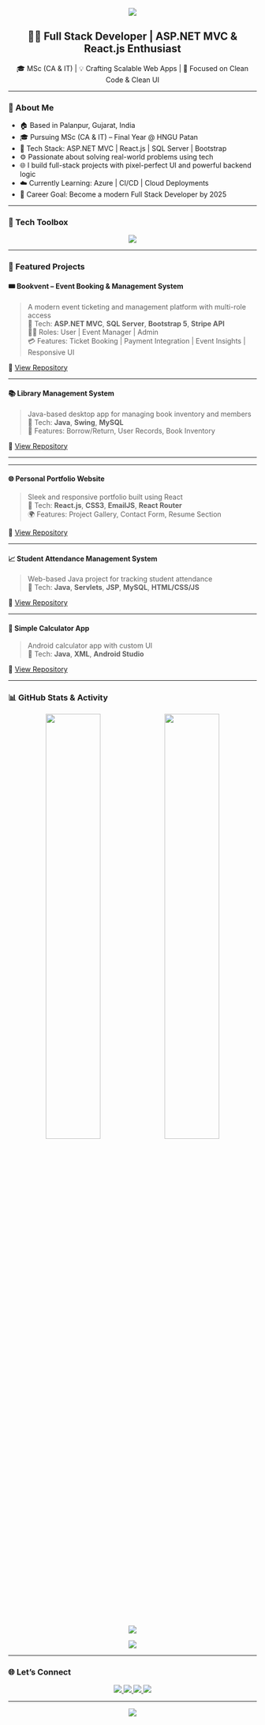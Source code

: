 <!-- HEADER -->
<p align="center">
  <img src="https://capsule-render.vercel.app/api?type=waving&color=0e83cd&height=200&section=header&text=Jaymin%20Raval&fontSize=45&fontColor=ffffff" />
</p>

<h2 align="center">🧑‍💻 Full Stack Developer | ASP.NET MVC & React.js Enthusiast</h2>
<p align="center">
  🎓 MSc (CA & IT) | 💡 Crafting Scalable Web Apps | 🎯 Focused on Clean Code & Clean UI
</p>

---

### 🚀 About Me

- 🏠 Based in Palanpur, Gujarat, India  
- 🎓 Pursuing MSc (CA & IT) – Final Year @ HNGU Patan  
- 🧩 Tech Stack: ASP.NET MVC | React.js | SQL Server | Bootstrap  
- ⚙️ Passionate about solving real-world problems using tech  
- 🌐 I build full-stack projects with pixel-perfect UI and powerful backend logic  
- ☁️ Currently Learning: Azure | CI/CD | Cloud Deployments  
- 🧠 Career Goal: Become a modern Full Stack Developer by 2025  

---

### 🧰 Tech Toolbox

<p align="center">
  <img src="https://skillicons.dev/icons?i=html,css,js,react,cs,dotnet,mysql,sqlserver,bootstrap,tailwind,git,github,vscode,visualstudio,azure" />
</p>

---

### 🌟 Featured Projects

#### 🎟️ Bookvent – Event Booking & Management System
> A modern event ticketing and management platform with multi-role access  
> 🔹 Tech: **ASP.NET MVC**, **SQL Server**, **Bootstrap 5**, **Stripe API**  
> 🧑‍💼 Roles: User | Event Manager | Admin  
> 💳 Features: Ticket Booking | Payment Integration | Event Insights | Responsive UI  

🔗 [View Repository](https://github.com/jayminraval-developer/Bookvent)

---

#### 📚 Library Management System
> Java-based desktop app for managing book inventory and members  
> 🔹 Tech: **Java**, **Swing**, **MySQL**  
> 🔐 Features: Borrow/Return, User Records, Book Inventory

🔗 [View Repository](https://github.com/jayminraval-developer/LibraryManagementSystem)

---


<!--  > Web app to review movies and explore reviews by genre  
#### 🎬 Movie Review Web App
 > 🔹 Tech: **ASP.NET MVC**, **Razor Pages**, **Entity Framework**, **SQL Server**  
 > ✍️ Features: Review CRUD, Category Filter, Admin Panel

🔗 [View Repository](https://github.com/jayminraval-developer/MovieReviewApp)
-->
---

#### 🌐 Personal Portfolio Website
> Sleek and responsive portfolio built using React  
> 🔹 Tech: **React.js**, **CSS3**, **EmailJS**, **React Router**  
> 🌍 Features: Project Gallery, Contact Form, Resume Section

🔗 [View Repository](https://github.com/jayminraval-developer/Portfolio)

---

#### 📈 Student Attendance Management System
> Web-based Java project for tracking student attendance  
> 🔹 Tech: **Java**, **Servlets**, **JSP**, **MySQL**, **HTML/CSS/JS**

🔗 [View Repository](https://github.com/jayminraval-developer/StudentAttendanceSystem)

---

#### 🧮 Simple Calculator App
> Android calculator app with custom UI  
> 🔹 Tech: **Java**, **XML**, **Android Studio**

🔗 [View Repository](https://github.com/jayminraval-developer/SimpleCalculatorApp2)

---

### 📊 GitHub Stats & Activity

<p align="center">
  <img src="https://github-readme-stats.vercel.app/api?username=jayminraval-developer&show_icons=true&theme=tokyonight&hide_border=true" width="47%" />
  <img src="https://github-readme-stats.vercel.app/api/top-langs/?username=jayminraval-developer&layout=compact&theme=tokyonight&hide_border=true" width="47%" />
</p>

<p align="center">
  <img src="https://github-readme-streak-stats.herokuapp.com?user=jayminraval-developer&theme=tokyonight&hide_border=true" />
</p>

<p align="center">
  <img src="https://github-profile-trophy.vercel.app/?username=jayminraval-developer&theme=tokyonight&no-frame=true&margin-w=10&row=1" />
</p>

---

### 🌐 Let’s Connect

<p align="center">
  <a href="https://linkedin.com/in/jayminraval" target="_blank">
    <img src="https://img.shields.io/badge/LinkedIn-0A66C2?style=for-the-badge&logo=linkedin&logoColor=white" />
  </a>
  <a href="mailto:jayminravaldeveloper@gmail.com">
    <img src="https://img.shields.io/badge/Gmail-D14836?style=for-the-badge&logo=gmail&logoColor=white" />
  </a>
  <a href="https://github.com/jayminraval-developer">
    <img src="https://img.shields.io/badge/GitHub-333?style=for-the-badge&logo=github&logoColor=white" />
  </a>
  <a href="https://your-portfolio-link.com">
    <img src="https://img.shields.io/badge/Portfolio-000000?style=for-the-badge&logo=vercel&logoColor=white" />
  </a>
</p>

---

<p align="center">
  <img src="https://capsule-render.vercel.app/api?type=waving&color=0e83cd&height=100&section=footer"/>
</p>
